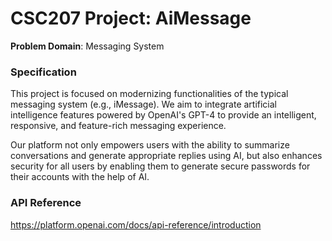 # CSC207 Project: AiMessage
**Problem Domain**: Messaging System

### Specification
This project is focused on modernizing functionalities of the typical
messaging system (e.g., iMessage). We aim to integrate artificial
intelligence features powered by OpenAI's GPT-4 to provide an intelligent,
responsive, and feature-rich messaging experience.

Our platform not only empowers users with the ability to summarize
conversations and generate appropriate replies using AI,
but also enhances security for all users by enabling them to generate
secure passwords for their accounts with the help of AI.

### API Reference
https://platform.openai.com/docs/api-reference/introduction
